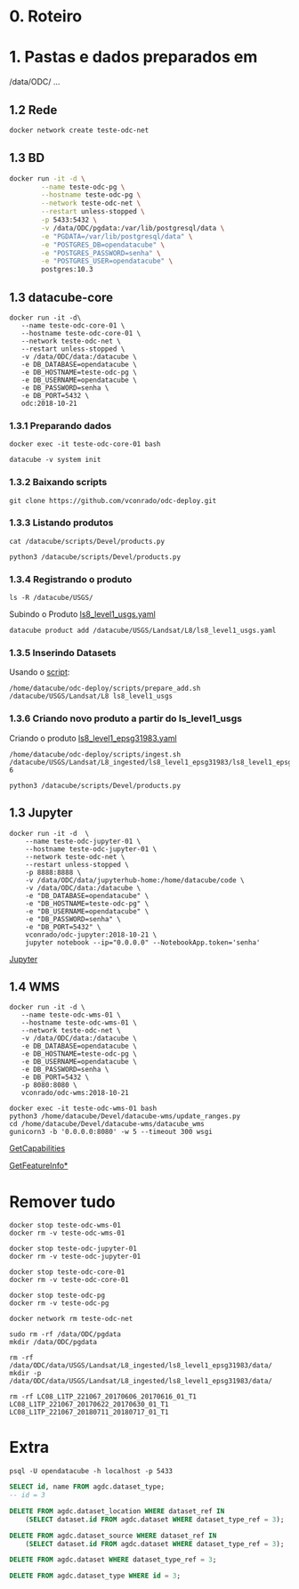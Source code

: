 # 0. Roteiro

# 1. Pastas e dados preparados em
/data/ODC/ ...


## 1.2 Rede
```bash
docker network create teste-odc-net
```

## 1.3 BD
```bash
docker run -it -d \
        --name teste-odc-pg \
        --hostname teste-odc-pg \
        --network teste-odc-net \
        --restart unless-stopped \
        -p 5433:5432 \
        -v /data/ODC/pgdata:/var/lib/postgresql/data \
        -e "PGDATA=/var/lib/postgresql/data" \
        -e "POSTGRES_DB=opendatacube" \
        -e "POSTGRES_PASSWORD=senha" \
        -e "POSTGRES_USER=opendatacube" \
        postgres:10.3
```    
## 1.3 datacube-core
```
docker run -it -d\
   --name teste-odc-core-01 \
   --hostname teste-odc-core-01 \
   --network teste-odc-net \
   --restart unless-stopped \
   -v /data/ODC/data:/datacube \
   -e DB_DATABASE=opendatacube \
   -e DB_HOSTNAME=teste-odc-pg \
   -e DB_USERNAME=opendatacube \
   -e DB_PASSWORD=senha \
   -e DB_PORT=5432 \
   odc:2018-10-21
```        

### 1.3.1 Preparando dados
```
docker exec -it teste-odc-core-01 bash
```
```
datacube -v system init
```
### 1.3.2 Baixando scripts 

```
git clone https://github.com/vconrado/odc-deploy.git
```

### 1.3.3 Listando produtos


```
cat /datacube/scripts/Devel/products.py
```
```
python3 /datacube/scripts/Devel/products.py
```


### 1.3.4 Registrando o produto

```
ls -R /datacube/USGS/
```

Subindo o Produto [ls8_level1_usgs.yaml](https://github.com/vconrado/odc-deploy/blob/master/templates/product/ls8_level1_usgs.yaml)
```
datacube product add /datacube/USGS/Landsat/L8/ls8_level1_usgs.yaml
```

### 1.3.5 Inserindo Datasets

Usando o [script](https://github.com/vconrado/odc-deploy/blob/master/scripts/prepare_add.sh):
```
/home/datacube/odc-deploy/scripts/prepare_add.sh /datacube/USGS/Landsat/L8 ls8_level1_usgs
```

### 1.3.6 Criando novo produto a partir do ls_level1_usgs

Criando o produto [ls8_level1_epsg31983.yaml](https://github.com/vconrado/odc-deploy/blob/master/templates/ingest/ls8_level1_epsg31983.yaml)
```
/home/datacube/odc-deploy/scripts/ingest.sh /datacube/USGS/Landsat/L8_ingested/ls8_level1_epsg31983/ls8_level1_epsg31983.yaml 6
```

```
python3 /datacube/scripts/Devel/products.py
```

## 1.3 Jupyter

```
docker run -it -d  \
    --name teste-odc-jupyter-01 \
    --hostname teste-odc-jupyter-01 \
    --network teste-odc-net \
    --restart unless-stopped \
    -p 8888:8888 \
    -v /data/ODC/data/jupyterhub-home:/home/datacube/code \
    -v /data/ODC/data:/datacube \
    -e "DB_DATABASE=opendatacube" \
    -e "DB_HOSTNAME=teste-odc-pg" \
    -e "DB_USERNAME=opendatacube" \
    -e "DB_PASSWORD=senha" \
    -e "DB_PORT=5432" \
    vconrado/odc-jupyter:2018-10-21 \
    jupyter notebook --ip="0.0.0.0" --NotebookApp.token='senha'
```
[Jupyter](http://localhost:8888)


## 1.4 WMS
```
docker run -it -d \
   --name teste-odc-wms-01 \
   --hostname teste-odc-wms-01 \
   --network teste-odc-net \
   -v /data/ODC/data:/datacube \
   -e DB_DATABASE=opendatacube \
   -e DB_HOSTNAME=teste-odc-pg \
   -e DB_USERNAME=opendatacube \
   -e DB_PASSWORD=senha \
   -e DB_PORT=5432 \
   -p 8080:8080 \
   vconrado/odc-wms:2018-10-21   
```
```
docker exec -it teste-odc-wms-01 bash
python3 /home/datacube/Devel/datacube-wms/update_ranges.py
cd /home/datacube/Devel/datacube-wms/datacube_wms
gunicorn3 -b '0.0.0.0:8080' -w 5 --timeout 300 wsgi
```

[GetCapabilities](http://localhost:8080/?request=GetCapabilities&service=WMS)

[GetFeatureInfo*](http://localhost:8080/?request=GetFeatureInfo&&version=1.3.0&service=WMS&layers=ls8_level1_epsg31983&crs=EPSG%3A4326)
# Remover tudo
```
docker stop teste-odc-wms-01
docker rm -v teste-odc-wms-01
```

```
docker stop teste-odc-jupyter-01
docker rm -v teste-odc-jupyter-01
```

```
docker stop teste-odc-core-01
docker rm -v teste-odc-core-01
```

```
docker stop teste-odc-pg
docker rm -v teste-odc-pg
```

```
docker network rm teste-odc-net
```

```
sudo rm -rf /data/ODC/pgdata
mkdir /data/ODC/pgdata
```


```
rm -rf /data/ODC/data/USGS/Landsat/L8_ingested/ls8_level1_epsg31983/data/
mkdir -p /data/ODC/data/USGS/Landsat/L8_ingested/ls8_level1_epsg31983/data/
```


```
rm -rf LC08_L1TP_221067_20170606_20170616_01_T1 LC08_L1TP_221067_20170622_20170630_01_T1  LC08_L1TP_221067_20180711_20180717_01_T1
```

# Extra

```
psql -U opendatacube -h localhost -p 5433
```


```sql
SELECT id, name FROM agdc.dataset_type;
-- id = 3

DELETE FROM agdc.dataset_location WHERE dataset_ref IN 
    (SELECT dataset.id FROM agdc.dataset WHERE dataset_type_ref = 3);

DELETE FROM agdc.dataset_source WHERE dataset_ref IN 
    (SELECT dataset.id FROM agdc.dataset WHERE dataset_type_ref = 3);

DELETE FROM agdc.dataset WHERE dataset_type_ref = 3;

DELETE FROM agdc.dataset_type WHERE id = 3;
```
